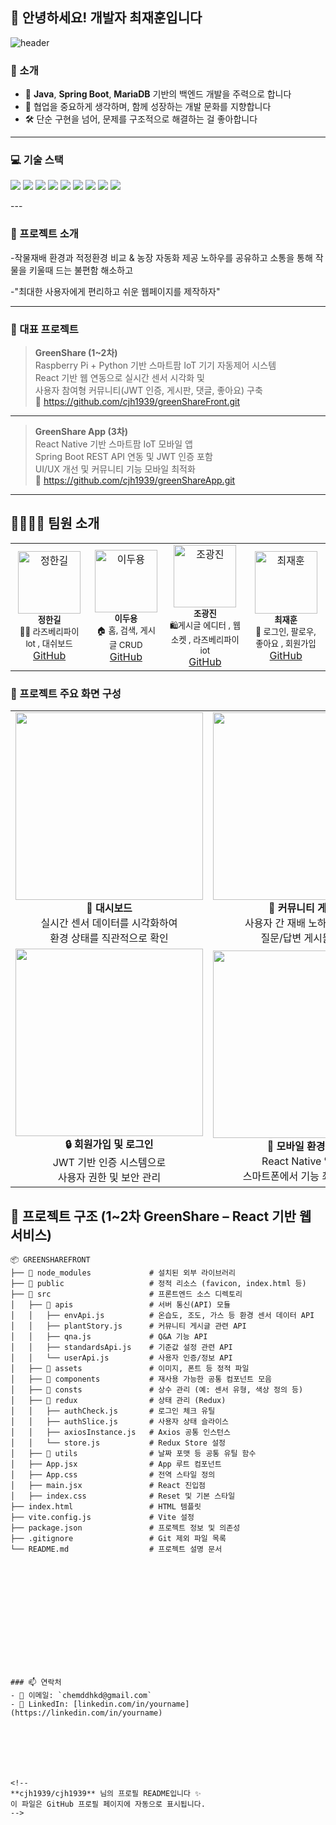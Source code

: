 ## 👋 안녕하세요! 개발자 최재훈입니다

![header](https://capsule-render.vercel.app/api?type=wave&color=0:0C0C0C,100:1F1F1F&height=300&section=header&text=Welcome%20to%20CJH's%20GitHub&fontSize=60&fontColor=ffffff)

### 🚀 소개
- 🎯 **Java**, **Spring Boot**, **MariaDB** 기반의 백엔드 개발을 주력으로 합니다  
- 🤝 협업을 중요하게 생각하며, 함께 성장하는 개발 문화를 지향합니다  
- 🛠️ 단순 구현을 넘어, 문제를 구조적으로 해결하는 걸 좋아합니다  

---

### 💻 기술 스택

<p align="left">
  <img src="https://img.shields.io/badge/Java-007396?style=for-the-badge&logo=openjdk&logoColor=white"/>
  <img src="https://img.shields.io/badge/Spring%20Boot-6DB33F?style=for-the-badge&logo=springboot&logoColor=white"/>
  <img src="https://img.shields.io/badge/MariaDB-003545?style=for-the-badge&logo=mariadb&logoColor=white"/>
  <img src="https://img.shields.io/badge/JavaScript-F7DF1E?style=for-the-badge&logo=javascript&logoColor=black"/>
  <img src="https://img.shields.io/badge/HTML5-E34F26?style=for-the-badge&logo=html5&logoColor=white"/>
  <img src="https://img.shields.io/badge/CSS3-1572B6?style=for-the-badge&logo=css3&logoColor=white"/>
  <img src="https://img.shields.io/badge/React-20232A?style=for-the-badge&logo=react&logoColor=61DAFB"/>
  <img src="https://img.shields.io/badge/React%20Native-20232A?style=for-the-badge&logo=react&logoColor=61DAFB"/>
  <img src="https://img.shields.io/badge/GitHub-181717?style=for-the-badge&logo=github&logoColor=white"/>
</p>
---





### 📌 프로젝트 소개 
  <p>-작물재배 환경과 적정환경 비교 & 농장 자동화 제공 노하우를 공유하고 소통을 통해 작물을 키울때 드는 불편함 해소하고</p>
  <p>-"최대한 사용자에게 편리하고 쉬운 웹페이지를 제작하자"</p>


---







### 📌 대표 프로젝트

> **GreenShare (1~2차)**  
> Raspberry Pi + Python 기반 스마트팜 IoT 기기 자동제어 시스템  
> React 기반 웹 연동으로 실시간 센서 시각화 및  
> 사용자 참여형 커뮤니티(JWT 인증, 게시판, 댓글, 좋아요) 구축  
> 🔗 https://github.com/cjh1939/greenShareFront.git  

---

> **GreenShare App (3차)**  
> React Native 기반 스마트팜 IoT 모바일 앱  
> Spring Boot REST API 연동 및 JWT 인증 포함  
> UI/UX 개선 및 커뮤니티 기능 모바일 최적화  
> 🔗 https://github.com/cjh1939/greenShareApp.git  

---

## 👨‍👩‍👧‍👦 팀원 소개

<table>
  <tr>
    <td align="center">
      <img src="https://avatars.githubusercontent.com/u/23456789?v=4" width="100px;" alt="정한길"/><br />
      <sub><b>정한길 </b></sub><br />
      <sub>👨‍💻 라즈베리파이 lot , 대쉬보드</sub><br />
      <a href="https://github.com/hankiljung"> GitHub</a>
    </td>
    <td align="center">
      <img src="https://avatars.githubusercontent.com/u/23456789?v=4" width="100px;" alt="이두용"/><br />
      <sub><b>이두용</b></sub><br />
      <sub>🏠 홈, 검색, 게시글 CRUD</sub><br />
      <a href="https://github.com/alee5899">GitHub</a>
    </td>
    <td align="center">
      <img src="https://avatars.githubusercontent.com/u/45678901?v=4" width="100px;" alt="조광진"/><br />
      <sub><b>조광진</b></sub><br />
      <sub>🛍게시글 에디터 , 웹소켓 , 라즈베리파이 iot </sub><br />
      <a href="https://github.com/PangJin97">GitHub</a>
    </td>
    <td align="center">
      <img src="https://avatars.githubusercontent.com/u/45678901?v=4" width="100px;" alt="최재훈"/><br />
      <sub><b>최재훈</b></sub><br />
      <sub>🔐 로그인, 팔로우, 좋아요 , 회원가입</sub><br />
      <a href="https://github.com/cjh1939/">GitHub</a>
    </td>
  </tr>
</table>




### 📸 프로젝트 주요 화면 구성

<table>
  <tr>
    <td align="center">
      <img src="https://github.com/cjh1939/greenShareFront/assets/이미지1.png" width="300"/><br />
      <b>🌱 대시보드</b><br />
      실시간 센서 데이터를 시각화하여<br /> 환경 상태를 직관적으로 확인
    </td>
    <td align="center">
      <img src="https://github.com/cjh1939/greenShareFront/assets/이미지2.png" width="300"/><br />
      <b>📰 커뮤니티 게시판</b><br />
      사용자 간 재배 노하우 공유 및<br /> 질문/답변 게시물 작성
    </td>
  </tr>
  <tr>
    <td align="center">
      <img src="https://github.com/cjh1939/greenShareFront/assets/이미지3.png" width="300"/><br />
      <b>🔒 회원가입 및 로그인</b><br />
      JWT 기반 인증 시스템으로<br /> 사용자 권한 및 보안 관리
    </td>
    <td align="center">
      <img src="https://github.com/cjh1939/greenShareFront/assets/이미지4.png" width="300"/><br />
      <b>📲 모바일 환경 대응</b><br />
      React Native 앱으로<br /> 스마트폰에서 기능 최적화 제공
    </td>
  </tr>
</table>





## 📁 프로젝트 구조 (1~2차 GreenShare – React 기반 웹 서비스)

```plaintext
📦 GREENSHAREFRONT
├── 📁 node_modules             # 설치된 외부 라이브러리
├── 📁 public                   # 정적 리소스 (favicon, index.html 등)
├── 📁 src                      # 프론트엔드 소스 디렉토리
│   ├── 📁 apis                 # 서버 통신(API) 모듈
│   │   ├── envApi.js          # 온습도, 조도, 가스 등 환경 센서 데이터 API
│   │   ├── plantStory.js      # 커뮤니티 게시글 관련 API
│   │   ├── qna.js             # Q&A 기능 API
│   │   ├── standardsApi.js    # 기준값 설정 관련 API
│   │   └── userApi.js         # 사용자 인증/정보 API
│   ├── 📁 assets               # 이미지, 폰트 등 정적 파일
│   ├── 📁 components           # 재사용 가능한 공통 컴포넌트 모음
│   ├── 📁 consts               # 상수 관리 (예: 센서 유형, 색상 정의 등)
│   ├── 📁 redux                # 상태 관리 (Redux)
│   │   ├── authCheck.js       # 로그인 체크 유틸
│   │   ├── authSlice.js       # 사용자 상태 슬라이스
│   │   ├── axiosInstance.js   # Axios 공통 인스턴스
│   │   └── store.js           # Redux Store 설정
│   ├── 📁 utils                # 날짜 포맷 등 공통 유틸 함수
│   ├── App.jsx                # App 루트 컴포넌트
│   ├── App.css                # 전역 스타일 정의
│   ├── main.jsx               # React 진입점
│   ├── index.css              # Reset 및 기본 스타일
├── index.html                 # HTML 템플릿
├── vite.config.js             # Vite 설정
├── package.json               # 프로젝트 정보 및 의존성
├── .gitignore                 # Git 제외 파일 목록
└── README.md                  # 프로젝트 설명 문서














### 📫 연락처
- 📧 이메일: `chemddhkd@gmail.com`
- 💼 LinkedIn: [linkedin.com/in/yourname](https://linkedin.com/in/yourname)







<!--
**cjh1939/cjh1939** 님의 프로필 README입니다 ✨  
이 파일은 GitHub 프로필 페이지에 자동으로 표시됩니다.
-->
